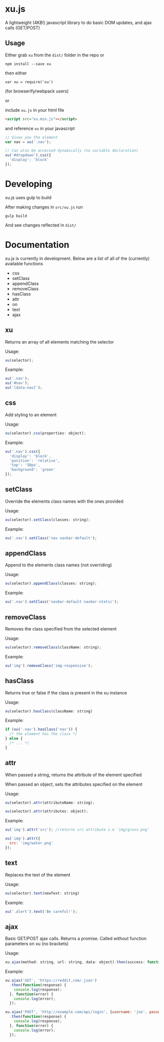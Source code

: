 # xu.js

A lightweight (4KB!) javascript library to do basic DOM updates, and ajax calls (GET/POST)

## Usage

Either grab `xu` from the `dist/` folder in the repo or

`npm install --save xu`

then either

`var xu = require('xu')`

(for browserify/webpack users)

or

include `xu.js` in your html file

```html
<script src="xu.min.js"></script>
```

and reference `xu` in your javascript

```javascript
// Gives you the element
var nav = xu('.nav');

// Can also be accessed dynamically (no variable declaration)
xu('#dropdown').css({
  'display': 'block'
});
```

# Developing

xu.js uses gulp to build

After making changes in `src/xu.js` run

    gulp build

And see changes reflected in `dist/`

# Documentation

xu.js is currently in development. Below are a list of all of the (currently) available functions

* css
* setClass
* appendClass
* removeClass
* hasClass
* attr
* on
* text
* ajax

## xu

Returns an array of all elements matching the selector

Usage:

```javascript
xu(selector);
```

Example:

```javascript
xu('.nav');
xu('#nav');
xu('[data-nav]');
```

## css

Add styling to an element

Usage:

```javascript
xu(selector).css(properties: object);
```

Example:

```javascript
xu('.nav').css({
  'display': 'block',
  'position': 'relative',
  'top': '50px',
  'background': 'green'
});
```

## setClass

Override the elements class names with the ones provided

Usage:

```javascript  
xu(selector).setClass(classes: string);
```

Example:

```javascript
xu('.nav').setClass('nav navbar-default');
```

## appendClass

Append to the elements class names (not overriding)

Usage:

```javascript
xu(selector).appendClass(classes: string);
```

Example:

```javascript
xu('.nav').setClass('navbar-default navbar-static');
```

## removeClass

Removes the class specified from the selected element

Usage:

```javascript
xu(selector).removeClass(className: string);
```

Example:

```javascript
xu('img').removeClass('img-responsive');
```

## hasClass

Returns true or false if the class is present in the xu instance

Usage:

```javascript
xu(selector).hasClass(className: string)
```

Example:

```javascript
if (xu('.nav').hasClass('nav')) {
  /* the element has the class */
} else {
  /* ... */
}
```

## attr

When passed a string, returns the attribute of the element specified

When passed an object, sets the attributes specified on the element

Usage:

```javascript
xu(selector).attr(attributeName: string);

xu(selector).attr(attributes: object);
```

Example:

```javascript
xu('img').attr('src'); //returns src attribute i.e 'img/grass.png'

xu('img').attr({
  src: 'img/water.png'
});
```

## text

Replaces the text of the element

Usage:

```javascript
xu(selector).text(newText: string)
```

Example:

```javascript
xu('.alert').text('Be careful!');
```

## ajax

Basic GET/POST ajax calls. Returns a promise. Called without function parameters on xu (no brackets)

Usage:

```javascript
xu.ajax(method: string, url: string, data: object).then(success: function, error: function);
```

Example:

```javascript
xu.ajax('GET', 'https://reddit.com/.json')
  .then(function(response) {
    console.log(response);
  }, function(error) {
    console.log(error);
  });

xu.ajax('POST', 'http://example.com/api/login', {username: 'joe', password: 'bob'})
  .then(function(response) {
    console.log(response);
  }, function(error) {
    console.log(error);
  });
```
